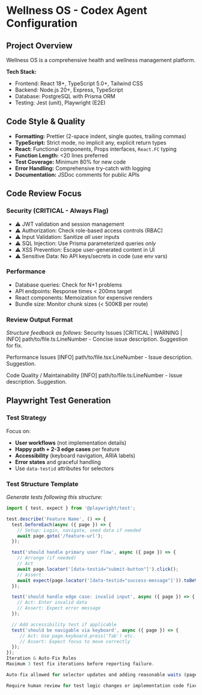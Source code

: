 # Wellness OS - Codex Agent Configuration

## Project Overview
Wellness OS is a comprehensive health and wellness management platform.

**Tech Stack:**
- Frontend: React 18+, TypeScript 5.0+, Tailwind CSS
- Backend: Node.js 20+, Express, TypeScript
- Database: PostgreSQL with Prisma ORM
- Testing: Jest (unit), Playwright (E2E)

## Code Style & Quality
- **Formatting:** Prettier (2-space indent, single quotes, trailing commas)
- **TypeScript:** Strict mode, no implicit any, explicit return types
- **React:** Functional components, Props interfaces, `React.FC` typing
- **Function Length:** <20 lines preferred
- **Test Coverage:** Minimum 80% for new code
- **Error Handling:** Comprehensive try-catch with logging
- **Documentation:** JSDoc comments for public APIs

## Code Review Focus

### Security (CRITICAL - Always Flag)
- ⚠️ JWT validation and session management
- ⚠️ Authorization: Check role-based access controls (RBAC)
- ⚠️ Input Validation: Sanitize *all* user inputs
- ⚠️ SQL Injection: Use Prisma parameterized queries *only*
- ⚠️ XSS Prevention: Escape user-generated content in UI
- ⚠️ Sensitive Data: No API keys/secrets in code (use env vars)

### Performance
- Database queries: Check for N+1 problems
- API endpoints: Response times < 200ms target
- React components: Memoization for expensive renders
- Bundle size: Monitor chunk sizes (< 500KB per route)

### Review Output Format
*Structure feedback as follows:*
Security Issues
[CRITICAL | WARNING | INFO] path/to/file.ts:LineNumber - Concise issue description. Suggestion for fix.

Performance Issues
[INFO] path/to/file.tsx:LineNumber - Issue description. Suggestion.

Code Quality / Maintainability
[INFO] path/to/file.ts:LineNumber - Issue description. Suggestion.


## Playwright Test Generation

### Test Strategy
Focus on:
- **User workflows** (not implementation details)
- **Happy path + 2-3 edge cases** per feature
- **Accessibility** (keyboard navigation, ARIA labels)
- **Error states** and graceful handling
- Use `data-testid` attributes for selectors

### Test Structure Template
*Generate tests following this structure:*
```typescript
import { test, expect } from '@playwright/test';

test.describe('Feature Name', () => {
  test.beforeEach(async ({ page }) => {
    // Setup: Login, navigate, seed data if needed
    await page.goto('/feature-url');
  });

  test('should handle primary user flow', async ({ page }) => {
    // Arrange (if needed)
    // Act
    await page.locator('[data-testid="submit-button"]').click();
    // Assert
    await expect(page.locator('[data-testid="success-message"]')).toBeVisible();
  });

  test('should handle edge case: invalid input', async ({ page }) => {
    // Act: Enter invalid data
    // Assert: Expect error message
  });

  // Add accessibility test if applicable
  test('should be navigable via keyboard', async ({ page }) => {
     // Act: Use page.keyboard.press('Tab') etc.
     // Assert: Expect focus to move correctly
  });
});
Iteration & Auto-Fix Rules
Maximum 3 test fix iterations before reporting failure.

Auto-fix allowed for selector updates and adding reasonable waits (page.waitForSelector).

Require human review for test logic changes or implementation code fixes.
